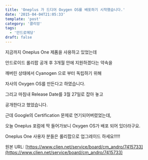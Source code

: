 ```yaml
---
title: 'Oneplus 가 드디어 Oxygen OS를 배포하기 시작했습니다.'
date: '2015-04-04T21:05:33'
template: 'post'
category: '클리앙'
tags: 
  - '안드로메당'
draft: false
---
```


지금까지 Oneplus One 제품을 사용하고 있었는데 

안드로이드 롤리팝 공개 후 3개월 안에 지원하겠다는 약속을 

깨버린 상태에서 Cyanogen 으로 부터 독립하기 위해 

자사의 Oxygen OS를 만든다고 하였습니다.

그리고 마침내 Release Date를 3월 27일로 잡아 놓고

공개한다고 했었습니다.

근데 Google의 Certification 문제로 연기되어버렸었는데,

오늘 Oneplus 포럼에 딱 들어가보니 Oxygen OS가 배포 되어 있더라구요.

Oneplus One 사용자 분들은 롤리팝으로 업그레이드 하세요!!!!!

원본 URL: [https://www.clien.net/service/board/cm_andro/7415733](https://www.clien.net/service/board/cm_andro/7415733)
